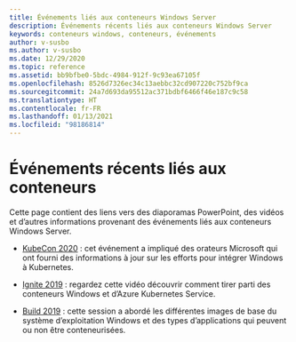 ```yaml
---
title: Événements liés aux conteneurs Windows Server
description: Événements récents liés aux conteneurs Windows Server
keywords: conteneurs windows, conteneurs, événements
author: v-susbo
ms.author: v-susbo
ms.date: 12/29/2020
ms.topic: reference
ms.assetid: bb9bfbe0-5bdc-4984-912f-9c93ea67105f
ms.openlocfilehash: 8526d7326ec34c13aebbc32cd907220c752bf9ca
ms.sourcegitcommit: 24a7d693da95512ac371bdbf6466f46e187c9c58
ms.translationtype: HT
ms.contentlocale: fr-FR
ms.lasthandoff: 01/13/2021
ms.locfileid: "98186814"
---
```

# <a name="recent-events-for-containers"></a>Événements récents liés aux conteneurs 

Cette page contient des liens vers des diaporamas PowerPoint, des vidéos et d’autres informations provenant des événements liés aux conteneurs Windows Server.

- [KubeCon 2020](https://kccnceu20.sched.com/event/ZeyK/simplifying-windows-runtime-and-deployment-in-kubernetes-muzz-imam-microsoft-michael-michael-vmware) : cet événement a impliqué des orateurs Microsoft qui ont fourni des informations à jour sur les efforts pour intégrer Windows à Kubernetes.

- [Ignite 2019](https://azure.microsoft.com/resources/videos/ignite-2019-windows-container-and-the-azure-kubernetes-service/) : regardez cette vidéo découvrir comment tirer parti des conteneurs Windows et d’Azure Kubernetes Service.

- [Build 2019](https://aka.ms/windowscontainers/build19) : cette session a abordé les différentes images de base du système d’exploitation Windows et des types d’applications qui peuvent ou non être conteneurisées.  

